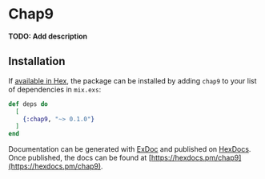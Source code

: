 # Chap9

**TODO: Add description**

## Installation

If [available in Hex](https://hex.pm/docs/publish), the package can be installed
by adding `chap9` to your list of dependencies in `mix.exs`:

```elixir
def deps do
  [
    {:chap9, "~> 0.1.0"}
  ]
end
```

Documentation can be generated with [ExDoc](https://github.com/elixir-lang/ex_doc)
and published on [HexDocs](https://hexdocs.pm). Once published, the docs can
be found at [https://hexdocs.pm/chap9](https://hexdocs.pm/chap9).

